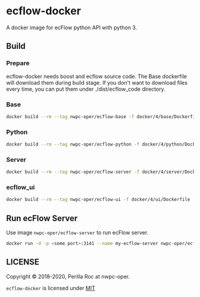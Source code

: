 # ecflow-docker

A docker image for ecFlow python API with python 3.

## Build

### Prepare

ecflow-docker needs boost and ecflow source code. 
The Base dockerfile will download them during build stage.
If you don't want to download files every time, you can put them under ./dist/ecflow_code directory.

### Base

```bash
docker build --rm --tag nwpc-oper/ecflow-base -f docker/4/base/Dockerfile .
```

### Python

```bash
docker build --rm --tag nwpc-oper/ecflow-python -f docker/4/python/Dockerfile .
```

### Server

```bash
docker build --rm --tag nwpc-oper/ecflow-server -f docker/4/server/Dockerfile .
```

### ecflow_ui

```bash
docker build --rm --tag nwpc-oper/ecflow-ui -f docker/4/ui/Dockerfile .
```

## Run ecFlow Server

Use image `nwpc-oper/ecflow-server` to run ecFlow server.

```bash
docker run -d -p <some port>:3141 --name my-ecflow-server nwpc-oper/ecflow-server
```

## LICENSE

Copyright &copy; 2018-2020, Perilla Roc at nwpc-oper.

`ecflow-docker` is licensed under [MIT](LICENSE.md)